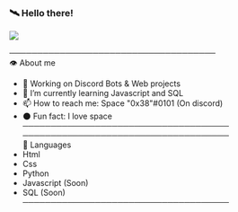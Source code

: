 ### 🛰️ Hello there!

<a href="https://cdn.discordapp.com/attachments/764544721678106654/801916045777829928/tenor_6.gif"><img src="https://cdn.discordapp.com/attachments/764544721678106654/801916045777829928/tenor_6.gif"></a>


───────────────────────────────────── <br>
👁️ About me 
- 🔭 Working on Discord Bots & Web projects
- 🌱 I’m currently learning Javascript and SQL
- 📫 How to reach me: Space "0x38"#0101 (On discord)
- 🌑 Fun fact: I love space 
<br> ───────────────────────────────────── <br>
───────────────────────────────────── <br>
🧠 Languages
- Html
- Css
- Python
- Javascript (Soon)
- SQL (Soon)
<br> ───────────────────────────────────── <br>
